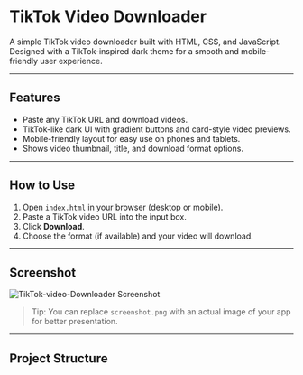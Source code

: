 # TikTok Video Downloader

A simple TikTok video downloader built with HTML, CSS, and JavaScript. Designed with a TikTok-inspired dark theme for a smooth and mobile-friendly user experience.

---

## Features

- Paste any TikTok URL and download videos.
- TikTok-like dark UI with gradient buttons and card-style video previews.
- Mobile-friendly layout for easy use on phones and tablets.
- Shows video thumbnail, title, and download format options.

---

## How to Use

1. Open `index.html` in your browser (desktop or mobile).
2. Paste a TikTok video URL into the input box.
3. Click **Download**.
4. Choose the format (if available) and your video will download.


---

## Screenshot

![TikTok-video-Downloader Screenshot](screenshot.png)

> Tip: You can replace `screenshot.png` with an actual image of your app for better presentation.

---

## Project Structure
